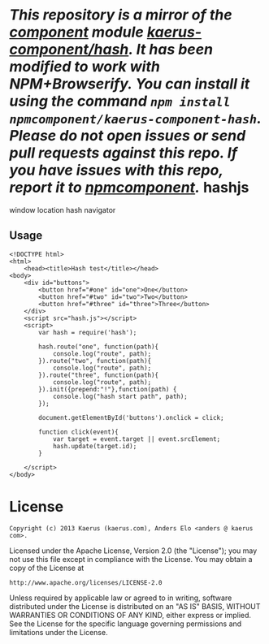 *This repository is a mirror of the [component](http://component.io) module [kaerus-component/hash](http://github.com/kaerus-component/hash). It has been modified to work with NPM+Browserify. You can install it using the command `npm install npmcomponent/kaerus-component-hash`. Please do not open issues or send pull requests against this repo. If you have issues with this repo, report it to [npmcomponent](https://github.com/airportyh/npmcomponent).*
hashjs
======

window location hash navigator

Usage
-----
```
<!DOCTYPE html>
<html>
	<head><title>Hash test</title></head>
<body>
	<div id="buttons">
		<button href="#one" id="one">One</button>
		<button href="#two" id="two">Two</button>
		<button href="#three" id="three">Three</button>
	</div>	
	<script src="hash.js"></script>
	<script>
		var hash = require('hash');

		hash.route("one", function(path){
			console.log("route", path);
		}).route("two", function(path){
			console.log("route", path);
		}).route("three", function(path){
			console.log("route", path);
		}).init({prepend:"!"},function(path) {
			console.log("hash start path", path);
		});

		document.getElementById('buttons').onclick = click;

		function click(event){
			var target = event.target || event.srcElement;
			hash.update(target.id);
		}

	</script>
</body>
```

License
=======
```
Copyright (c) 2013 Kaerus (kaerus.com), Anders Elo <anders @ kaerus com>.
```
Licensed under the Apache License, Version 2.0 (the "License");
you may not use this file except in compliance with the License.
You may obtain a copy of the License at
 
    http://www.apache.org/licenses/LICENSE-2.0
 
Unless required by applicable law or agreed to in writing, software
distributed under the License is distributed on an "AS IS" BASIS,
WITHOUT WARRANTIES OR CONDITIONS OF ANY KIND, either express or implied.
See the License for the specific language governing permissions and
limitations under the License.